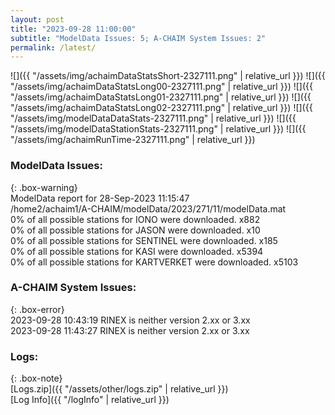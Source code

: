 ```yaml
---
layout: post
title: "2023-09-28 11:00:00"
subtitle: "ModelData Issues: 5; A-CHAIM System Issues: 2"
permalink: /latest/
---
```


![]({{ "/assets/img/achaimDataStatsShort-2327111.png" | relative_url }})
![]({{ "/assets/img/achaimDataStatsLong00-2327111.png" | relative_url }})
![]({{ "/assets/img/achaimDataStatsLong01-2327111.png" | relative_url }})
![]({{ "/assets/img/achaimDataStatsLong02-2327111.png" | relative_url }})
![]({{ "/assets/img/modelDataDataStats-2327111.png" | relative_url }})
![]({{ "/assets/img/modelDataStationStats-2327111.png" | relative_url }})
![]({{ "/assets/img/achaimRunTime-2327111.png" | relative_url }})


### ModelData Issues:  
  
{: .box-warning}  
 ModelData report for 28-Sep-2023 11:15:47   
 /home2/achaim1/A-CHAIM/modelData/2023/271/11/modelData.mat   
 0% of all possible stations for IONO were downloaded. x882   
 0% of all possible stations for JASON were downloaded. x10   
 0% of all possible stations for SENTINEL were downloaded. x185   
 0% of all possible stations for KASI were downloaded. x5394   
 0% of all possible stations for KARTVERKET were downloaded. x5103   
  
### A-CHAIM System Issues:  
  
{: .box-error}  
2023-09-28 10:43:19 RINEX is neither version 2.xx or 3.xx  
2023-09-28 11:43:27 RINEX is neither version 2.xx or 3.xx  

### Logs:  
  
{: .box-note}  
[Logs.zip]({{ "/assets/other/logs.zip" | relative_url }})  
[Log Info]({{ "/logInfo" | relative_url }})  
